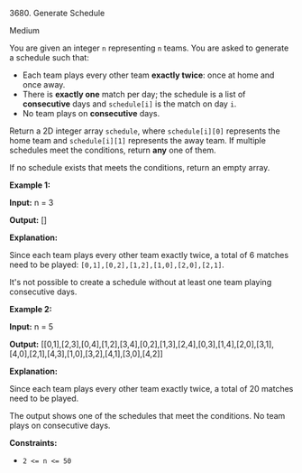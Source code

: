 3680\. Generate Schedule

Medium

You are given an integer `n` representing `n` teams. You are asked to generate a schedule such that:

*   Each team plays every other team **exactly twice**: once at home and once away.
*   There is **exactly one** match per day; the schedule is a list of **consecutive** days and `schedule[i]` is the match on day `i`.
*   No team plays on **consecutive** days.

Return a 2D integer array `schedule`, where `schedule[i][0]` represents the home team and `schedule[i][1]` represents the away team. If multiple schedules meet the conditions, return **any** one of them.

If no schedule exists that meets the conditions, return an empty array.

**Example 1:**

**Input:** n = 3

**Output:** []

**Explanation:**

Since each team plays every other team exactly twice, a total of 6 matches need to be played: `[0,1],[0,2],[1,2],[1,0],[2,0],[2,1]`.

It's not possible to create a schedule without at least one team playing consecutive days.

**Example 2:**

**Input:** n = 5

**Output:** [[0,1],[2,3],[0,4],[1,2],[3,4],[0,2],[1,3],[2,4],[0,3],[1,4],[2,0],[3,1],[4,0],[2,1],[4,3],[1,0],[3,2],[4,1],[3,0],[4,2]]

**Explanation:**

Since each team plays every other team exactly twice, a total of 20 matches need to be played.

The output shows one of the schedules that meet the conditions. No team plays on consecutive days.

**Constraints:**

*   `2 <= n <= 50`